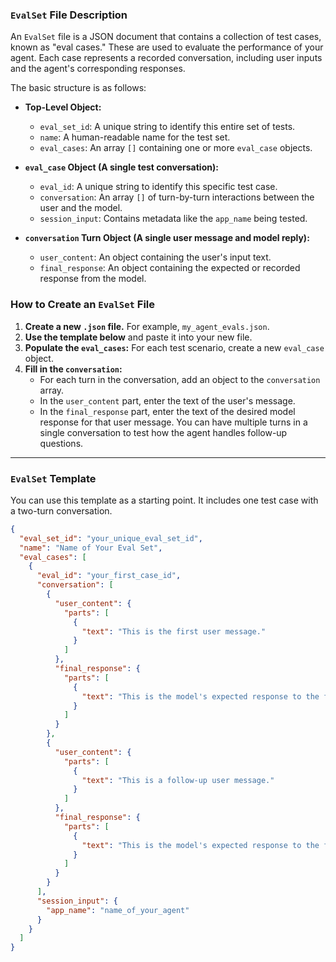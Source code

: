 ### `EvalSet` File Description

An `EvalSet` file is a JSON document that contains a collection of test cases, known as "eval cases." These are used to evaluate the performance of your agent. Each case represents a recorded conversation, including user inputs and the agent's corresponding responses.

The basic structure is as follows:

*   **Top-Level Object:**
    *   `eval_set_id`: A unique string to identify this entire set of tests.
    *   `name`: A human-readable name for the test set.
    *   `eval_cases`: An array `[]` containing one or more `eval_case` objects.

*   **`eval_case` Object (A single test conversation):**
    *   `eval_id`: A unique string to identify this specific test case.
    *   `conversation`: An array `[]` of turn-by-turn interactions between the user and the model.
    *   `session_input`: Contains metadata like the `app_name` being tested.

*   **`conversation` Turn Object (A single user message and model reply):**
    *   `user_content`: An object containing the user's input text.
    *   `final_response`: An object containing the expected or recorded response from the model.

### How to Create an `EvalSet` File

1.  **Create a new `.json` file.** For example, `my_agent_evals.json`.
2.  **Use the template below** and paste it into your new file.
3.  **Populate the `eval_cases`:** For each test scenario, create a new `eval_case` object.
4.  **Fill in the `conversation`:**
    *   For each turn in the conversation, add an object to the `conversation` array.
    *   In the `user_content` part, enter the text of the user's message.
    *   In the `final_response` part, enter the text of the desired model response for that user message. You can have multiple turns in a single conversation to test how the agent handles follow-up questions.

---

### `EvalSet` Template

You can use this template as a starting point. It includes one test case with a two-turn conversation.

```json
{
  "eval_set_id": "your_unique_eval_set_id",
  "name": "Name of Your Eval Set",
  "eval_cases": [
    {
      "eval_id": "your_first_case_id",
      "conversation": [
        {
          "user_content": {
            "parts": [
              {
                "text": "This is the first user message."
              }
            ]
          },
          "final_response": {
            "parts": [
              {
                "text": "This is the model's expected response to the first message."
              }
            ]
          }
        },
        {
          "user_content": {
            "parts": [
              {
                "text": "This is a follow-up user message."
              }
            ]
          },
          "final_response": {
            "parts": [
              {
                "text": "This is the model's expected response to the follow-up."
              }
            ]
          }
        }
      ],
      "session_input": {
        "app_name": "name_of_your_agent"
      }
    }
  ]
}
```
